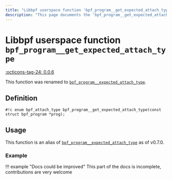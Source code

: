 ```yaml
---
title: "Libbpf userspace function 'bpf_program__get_expected_attach_type'"
description: "This page documents the 'bpf_program__get_expected_attach_type' libbpf userspace function, including its definition, usage, and examples."
---
```

# Libbpf userspace function `bpf_program__get_expected_attach_type`

<!-- [LIBBPF_TAG] -->
[:octicons-tag-24: 0.0.6](https://github.com/libbpf/libbpf/releases/tag/v0.0.6)
<!-- [/LIBBPF_TAG] -->

This function was renamed to [`bpf_program__expected_attach_type`](bpf_program__expected_attach_type.md).

## Definition

`#!c enum bpf_attach_type bpf_program__get_expected_attach_type(const struct bpf_program *prog);`

## Usage

This function is an alias of [`bpf_program__expected_attach_type`](bpf_program__expected_attach_type.md) as of v0.7.0.

### Example

!!! example "Docs could be improved"
    This part of the docs is incomplete, contributions are very welcome
